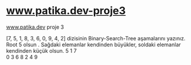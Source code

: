 # www.patika.dev-proje3
www.patika.dev proje 3

[7, 5, 1, 8, 3, 6, 0, 9, 4, 2] dizisinin Binary-Search-Tree aşamalarını yazınız.
 Root 5 olsun . Sağdaki elemanlar kendinden büyükler, soldaki elemanlar kendinden küçük olsun.
                                                         5
                                     1                                  7	
                           0             3                        6               8
                                     2       4                                         9
                             
